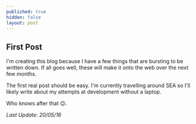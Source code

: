 ```yaml
---
published: true
hidden: false
layout: post
---
```

## First Post

I'm creating this blog because I have a few things that are bursting to be written down. If all goes well, these will make it onto the web over the next few months.

The first real post should be easy. I'm currently travelling around SEA so I'll likely write about my attempts at development without a laptop. 

Who knows after that 😉.

*Last Update: 20/05/16*
